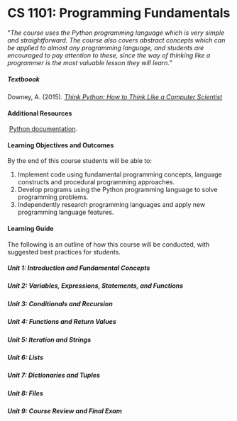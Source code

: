 # CS 1101: Programming Fundamentals

"*The course uses the Python programming language which is very simple and straightforward. The course also covers abstract concepts which can be applied to almost any programming language, and students are encouraged to pay attention to these, since the way of thinking like a programmer is the most valuable lesson they will learn.*"

##### Textboook

Downey, A. (2015). [_Think Python: How to Think Like a Computer Scientist_](/fichiers/Think-Python_How-to-Think-Like-a-Computer-Scientist.pdf)
#### Additional Resources
 [Python documentation](https://docs.python.org/3/).
 
#### Learning Objectives and Outcomes

By the end of this course students will be able to:  

1. Implement code using fundamental programming concepts, language constructs and procedural programming approaches.
2. Develop programs using the Python programming language to solve programming problems.
3. Independently research programming languages and apply new programming language features.

#### Learning Guide

The following is an outline of how this course will be conducted, with suggested best practices for students.

##### Unit 1: Introduction and Fundamental Concepts

##### Unit 2: Variables, Expressions, Statements, and Functions

##### Unit 3: Conditionals and Recursion

##### Unit 4: Functions and Return Values

##### Unit 5: Iteration and Strings

##### Unit 6: Lists

##### Unit 7: Dictionaries and Tuples

##### Unit 8: Files

##### Unit 9: Course Review and Final Exam

